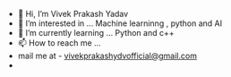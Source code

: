 - 👋 Hi, I’m Vivek Prakash Yadav
- 👀 I’m interested in ... Machine learninng , python and AI
- 🌱 I’m currently learning ... Python and  c++
- 📫 How to reach me ...
- mail me at - vivekprakashydvofficial@gmail.com 
- 

<!---
VivekPrakashNitH/VivekPrakashNitH is a ✨ special ✨ repository because its `README.md` (this file) appears on your GitHub profile.
You can click the Preview link to take a look at your changes.
--->
